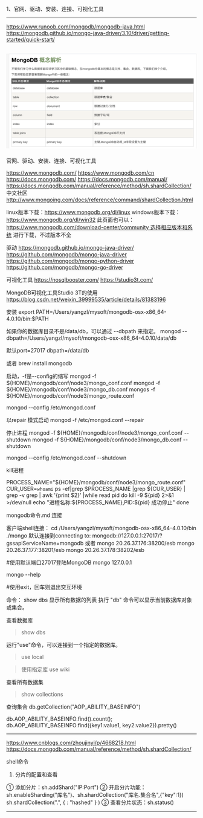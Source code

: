 1、官网、驱动、安装、连接、可视化工具



---------------------------------------------------------------------------------------------------------------------
https://www.runoob.com/mongodb/mongodb-java.html
https://mongodb.github.io/mongo-java-driver/3.10/driver/getting-started/quick-start/

![mongodb概念说明](./images/mongodb-concept.png "ReferencePicture")
---------------------------------------------------------------------------------------------------------------------
官网、驱动、安装、连接、可视化工具


https://www.mongodb.com/
https://www.mongodb.com/cn
https://docs.mongodb.com/
https://docs.mongodb.com/manual/
https://docs.mongodb.com/manual/reference/method/sh.shardCollection/
中文社区
http://www.mongoing.com/docs/reference/command/shardCollection.html


linux版本下载：https://www.mongodb.org/dl/linux
windows版本下载：https://www.mongodb.org/dl/win32
此页面也可以：https://www.mongodb.com/download-center/community 选择相应版本和系统 进行下载，不过版本不全


驱动
https://mongodb.github.io/mongo-java-driver/
https://github.com/mongodb/mongo-java-driver
https://github.com/mongodb/mongo-python-driver
https://github.com/mongodb/mongo-go-driver



可视化工具
https://nosqlbooster.com/
https://studio3t.com/

MongoDB可视化工具Studio 3T的使用
https://blog.csdn.net/weixin_39999535/article/details/81383196


安装
export PATH=/Users/yangzl/mysoft/mongodb-osx-x86_64-4.0.10/bin:$PATH

如果你的数据库目录不是/data/db，可以通过 --dbpath 来指定。
mongod --dbpath=/Users/yangzl/mysoft/mongodb-osx-x86_64-4.0.10/data/db

默认port=27017 dbpath=/data/db

或者
brew install mongodb



启动，-f是--config的缩写
mongod  -f ${HOME}/mongodb/conf/node3/mongo_conf.conf 
mongod  -f ${HOME}/mongodb/conf/node3/mongo_db.conf 
mongos  -f ${HOME}/mongodb/conf/node3/mongo_route.conf 

mongod --config /etc/mongod.conf




以repair 模式启动
mongod -f /etc/mongod.conf --repair


停止进程
mongod  -f ${HOME}/mongodb/conf/node3/mongo_conf.conf --shutdown
mongod  -f ${HOME}/mongodb/conf/node3/mongo_db.conf --shutdown

mongod --config /etc/mongod.conf --shutdown



kill进程

PROCESS_NAME="${HOME}/mongodb/conf/node3/mongo_route.conf"
CUR_USER=`whoami`
ps -ef|grep $PROCESS_NAME |grep ${CUR_USER} | grep -v grep | awk '{print $2}' |while read pid
do
        kill -9 ${pid} 2>&1 >/dev/null
        echo "进程名称:${PROCESS_NAME},PID:${pid} 成功停止"
done



mongodb命令.md
连接

客户端shell连接：
cd /Users/yangzl/mysoft/mongodb-osx-x86_64-4.0.10/bin
./mongo
默认连接到connecting to: mongodb://127.0.0.1:27017/?gssapiServiceName=mongodb
或者
mongo 20.26.37.176:38200/esb
mongo 20.26.37.177:38201/esb
mongo 20.26.37.178:38202/esb

#使用默认端口27017登陆MongoDB
mongo 127.0.0.1

mongo --help

#使用exit，回车则退出交互环境


命令：
show dbs 显示所有数据的列表
执行 "db" 命令可以显示当前数据库对象或集合。

查看数据库
> show dbs

运行"use"命令，可以连接到一个指定的数据库。
> use local

>使用指定库
> use wiki

查看所有数据集
> show collections


查询集合
db.getCollection("AOP_ABILITY_BASEINFO")

db.AOP_ABILITY_BASEINFO.find().count();
db.AOP_ABILITY_BASEINFO.find({key1:value1, key2:value2}).pretty()

---------------------------------------------------------------------------------------------------------------------

https://www.cnblogs.com/zhoujinyi/p/4668218.html
https://docs.mongodb.com/manual/reference/method/sh.shardCollection/


shell命令
1) 分片的配置和查看

① 添加分片：sh.addShard("IP:Port") 
② 开启分片功能：sh.enableSharding("库名")、sh.shardCollection("库名.集合名",{"key":1})
  sh.shardCollection("<database>.<collection>", { <shard key> : "hashed" } )
③ 查看分片状态：sh.status()










---------------------------------------------------------------------------------------------------------------------




